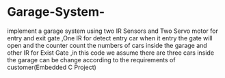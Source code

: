 # Garage-System-
implement a garage system using two IR Sensors and Two Servo motor for entry and exit gate ,One IR for detect entry car when it entry the gate will open and the counter count the numbers of cars inside the garage and other IR for Exist Gate ,in this code we assume there are three cars inside the garage can be change according to the requirements of customer(Embedded  C  Project)
